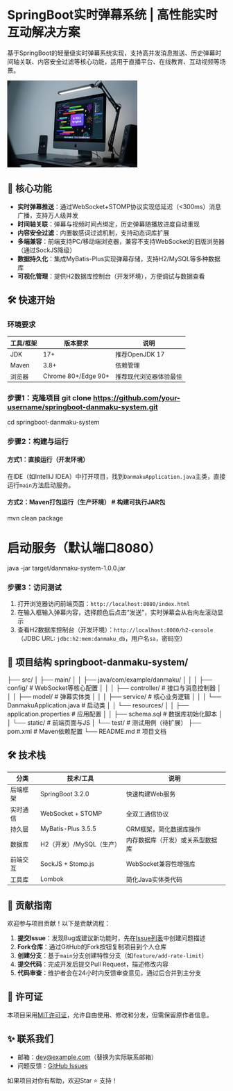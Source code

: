 # SpringBoot实时弹幕系统 | 高性能实时互动解决方案  

基于SpringBoot的轻量级实时弹幕系统实现，支持高并发消息推送、历史弹幕时间轴关联、内容安全过滤等核心功能，适用于直播平台、在线教育、互动视频等场景。  

<img src="img/logo.jpeg" alt="项目演示" width="300" height="200">


## 🚀 核心功能  
- **实时弹幕推送**：通过WebSocket+STOMP协议实现低延迟（<300ms）消息广播，支持万人级并发  
- **时间轴关联**：弹幕与视频时间点绑定，历史弹幕随播放进度自动重现  
- **内容安全过滤**：内置敏感词过滤机制，支持动态词库扩展  
- **多端兼容**：前端支持PC/移动端浏览器，兼容不支持WebSocket的旧版浏览器（通过SockJS降级）  
- **数据持久化**：集成MyBatis-Plus实现弹幕存储，支持H2/MySQL等多种数据库  
- **可视化管理**：提供H2数据库控制台（开发环境），方便调试与数据查看  


## 🛠 快速开始  

### 环境要求  
| 工具/框架       | 版本要求          | 说明                  |  
|-----------------|-------------------|-----------------------|  
| JDK             | 17+               | 推荐OpenJDK 17        |  
| Maven           | 3.8+              | 依赖管理              |  
| 浏览器          | Chrome 80+/Edge 90+ | 推荐现代浏览器体验最佳 |  


### 步骤1：克隆项目  git clone https://github.com/your-username/springboot-danmaku-system.git
cd springboot-danmaku-system

### 步骤2：构建与运行  
#### 方式1：直接运行（开发环境）  
在IDE（如IntelliJ IDEA）中打开项目，找到`DanmakuApplication.java`主类，直接运行`main`方法启动服务。  

#### 方式2：Maven打包运行（生产环境）  # 构建可执行JAR包
mvn clean package

# 启动服务（默认端口8080）
java -jar target/danmaku-system-1.0.0.jar

### 步骤3：访问测试  
1. 打开浏览器访问前端页面：`http://localhost:8080/index.html`  
2. 在输入框输入弹幕内容，选择颜色后点击“发送”，实时弹幕会从右向左滚动显示  
3. 查看H2数据库控制台（开发环境）：`http://localhost:8080/h2-console`（JDBC URL: `jdbc:h2:mem:danmaku_db`，用户名`sa`，密码空）  


## 📁 项目结构  springboot-danmaku-system/
├── src/
│   ├── main/
│   │   ├── java/com/example/danmaku/
│   │   │   ├── config/         # WebSocket等核心配置
│   │   │   ├── controller/     # 接口与消息控制器
│   │   │   ├── model/          # 弹幕实体类
│   │   │   ├── service/        # 核心业务逻辑
│   │   │   └── DanmakuApplication.java  # 启动类
│   │   └── resources/
│   │       ├── application.properties  # 应用配置
│   │       ├── schema.sql              # 数据库初始化脚本
│   │       └── static/                 # 前端页面与JS
│   └── test/                          # 测试用例（待扩展）
├── pom.xml                            # Maven依赖配置
└── README.md                          # 项目文档

## 🛠️ 技术栈  
| 分类         | 技术/工具                | 说明                          |  
|--------------|--------------------------|-------------------------------|  
| 后端框架     | SpringBoot 3.2.0         | 快速构建Web服务               |  
| 实时通信     | WebSocket + STOMP        | 全双工通信协议                |  
| 持久层       | MyBatis-Plus 3.5.5       | ORM框架，简化数据库操作       |  
| 数据库       | H2（开发）/MySQL（生产） | 内存数据库（开发）或关系型数据库|  
| 前端交互     | SockJS + Stomp.js        | WebSocket兼容性增强库         |  
| 工具库       | Lombok                   | 简化Java实体类代码            |  


## 🤝 贡献指南  
欢迎参与项目贡献！以下是贡献流程：  

1. **提交Issue**：发现Bug或建议新功能时，先在[Issue列表](https://github.com/your-username/springboot-danmaku-system/issues)中创建问题描述  
2. **Fork仓库**：通过GitHub的Fork按钮复制项目到个人仓库  
3. **创建分支**：基于`main`分支创建特性分支（如`feature/add-rate-limit`）  
4. **提交代码**：完成开发后提交Pull Request，描述修改内容  
5. **代码审查**：维护者会在24小时内反馈审查意见，通过后合并到主分支  


## 📜 许可证  
本项目采用[MIT许可证](https://opensource.org/licenses/MIT)，允许自由使用、修改和分发，但需保留原作者信息。  


## ✨ 联系我们  
- 邮箱：dev@example.com（替换为实际联系邮箱）  
- 问题反馈：[GitHub Issues](https://github.com/your-username/springboot-danmaku-system/issues)  

如果项目对你有帮助，欢迎Star ⭐ 支持！  
    